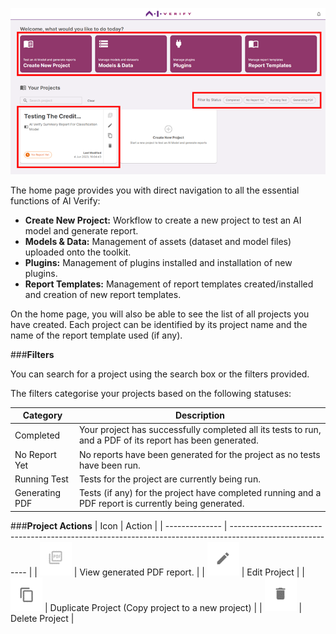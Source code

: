 ![homepage](../../res/user-interface-features/home-1.png)

The home page provides you with direct navigation to all the essential functions of AI Verify:

- **Create New Project:** Workflow to create a new project to test an AI model and generate report.
- **Models & Data:** Management of assets (dataset and model files) uploaded onto the toolkit.
- **Plugins:** Management of plugins installed and installation of new plugins.
- **Report Templates:** Management of report templates created/installed and creation of new report templates.

On the home page, you will also be able to see the list of all projects you have created. Each project can be identified by its project name and the name of the report template used (if any).

###**Filters**

You can search for a project using the search box or the filters provided.

The filters categorise your projects based on the following statuses:

| Category       | Description                                                                                               |
| -------------- | --------------------------------------------------------------------------------------------------------- |
| Completed      | Your project has successfully completed all its tests to run, and a PDF of its report has been generated. |
| No Report Yet  | No reports have been generated for the project as no tests have been run.                                 |
| Running Test   | Tests for the project are currently being run.                                                            |
| Generating PDF | Tests (if any) for the project have completed running and a PDF report is currently being generated.      |

###**Project Actions**
| Icon | Action |
| -------------- | --------------------------------------------------------------------------------------------------------- |
| ![view-pdf-icon](../../res/user-interface-features/pdf.png) | View generated PDF report. |
| ![edit-project-icon](../../res/user-interface-features/edit-1.png) | Edit Project |
| ![duplicate-proj-icon](../../res/user-interface-features/copy-1.png) | Duplicate Project (Copy project to a new project) |
| ![delete-proj-icon](../../res/user-interface-features/delete-1.png) | Delete Project |
